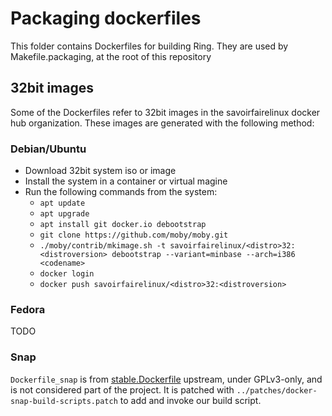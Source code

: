 # Packaging dockerfiles

This folder contains Dockerfiles for building Ring. They are used by
Makefile.packaging, at the root of this repository

## 32bit images

Some of the Dockerfiles refer to 32bit images in the savoirfairelinux docker
hub organization. These images are generated with the following method:


### Debian/Ubuntu

- Download 32bit system iso or image
- Install the system in a container or virtual magine
- Run the following commands from the system:
    * `apt update`
    * `apt upgrade`
    * `apt install git docker.io debootstrap`
    * `git clone https://github.com/moby/moby.git`
    * `./moby/contrib/mkimage.sh -t savoirfairelinux/<distro>32:<distroversion> debootstrap --variant=minbase --arch=i386 <codename>`
    * `docker login`
    * `docker push savoirfairelinux/<distro>32:<distroversion>`

### Fedora

TODO

### Snap

`Dockerfile_snap` is from [stable.Dockerfile](stable.Dockerfile)
upstream, under GPLv3-only, and is not considered part of the project.
It is patched with `../patches/docker-snap-build-scripts.patch` to
add and invoke our build script.

[stable.Dockerfile]: https://raw.githubusercontent.com/snapcore/snapcraft/master/docker/stable.Dockerfile
